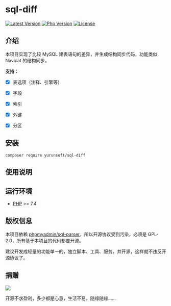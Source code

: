 # sql-diff

[![Latest Version](https://img.shields.io/packagist/v/yurunsoft/sql-diff.svg)](https://packagist.org/packages/yurunsoft/sql-diff)
[![Php Version](https://img.shields.io/badge/php-%3E=7.4-brightgreen.svg)](https://secure.php.net/)
[![License](https://img.shields.io/badge/license-GPL%202.0-brightgreen.svg)](https://github.com/yurunsoft/sql-diff/blob/master/LICENSE)

## 介绍

本项目实现了比较 MySQL 建表语句的差异，并生成结构同步代码，功能类似 Navicat 的结构同步。

**支持：**

* [x] 表选项（注释、引擎等）

* [x] 字段

* [x] 索引

* [x] 外键

* [x] 分区

## 安装

`composer require yurunsoft/sql-diff`

## 使用说明

## 运行环境

* [PHP](https://php.net/) >= 7.4

## 版权信息

本项目依赖 [phpmyadmin/sql-parser](https://github.com/phpmyadmin/sql-parser)，所以开源协议受到污染，必须是 GPL-2.0，所有基于本项目的代码都要开源。

建议开发成轻量的功能单一的，独立脚本、工具、服务，并开源，这样就不违反开源协议了。

## 捐赠

<img src="https://cdn.jsdelivr.net/gh/imiphp/imi@2.1/res/pay.png"/>

开源不求盈利，多少都是心意，生活不易，随缘随缘……
